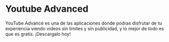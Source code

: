 # Youtube Advanced
YouTube Advance es una de las aplicaciones donde podras disfrutar de tu experiencia viendo videos sin limites y sin publicidad, y lo mejor de todo es que es gratis. ¡Descargalo hoy!
